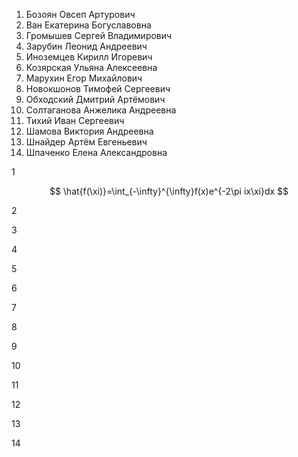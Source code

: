 1. Бозоян Овсеп Артурович
2. Ван Екатерина Богуславовна
3. Громышев Сергей Владимирович
4. Зарубин Леонид Андреевич
5. Иноземцев Кирилл Игоревич
6. Козярская Ульяна Алексеевна
7. Марухин Егор Михайлович
8. Новокшонов Тимофей Сергеевич
9. Обходский Дмитрий Артёмович
10. Солтаганова Анжелика Андреевна
11. Тихий Иван Сергеевич
12. Шамова Виктория Андреевна
13. Шнайдер Артём Евгеньевич
14. Шпаченко Елена Александровна

1 

$$ \hat{f(\xi)}=\int_{-\infty}^{\infty}f(x)e^{-2\pi ix\xi}dx $$


2



3




4



5



6




7


8



9



10




11




12



13



14


